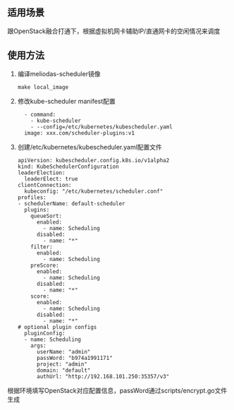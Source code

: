 ## 适用场景

跟OpenStack融合打通下，根据虚拟机网卡辅助IP/直通网卡的空闲情况来调度

## 使用方法

1. 编译meliodas-scheduler镜像

    ```
    make local_image
    ```

2. 修改kube-scheduler manifest配置

    ```
      - command:
        - kube-scheduler
        - --config=/etc/kubernetes/kubescheduler.yaml
      image: xxx.com/scheduler-plugins:v1
    ```

3. 创建/etc/kubernetes/kubescheduler.yaml配置文件
 
    ```
    apiVersion: kubescheduler.config.k8s.io/v1alpha2
    kind: KubeSchedulerConfiguration
    leaderElection:
      leaderElect: true
    clientConnection:
      kubeconfig: "/etc/kubernetes/scheduler.conf"
    profiles:
    - schedulerName: default-scheduler
      plugins:
        queueSort:
          enabled:
            - name: Scheduling
          disabled:
            - name: "*"
        filter:
          enabled:
            - name: Scheduling
        preScore:
          enabled:
            - name: Scheduling
          disabled:
            - name: "*"
        score:
          enabled:
            - name: Scheduling
          disabled:
            - name: "*"
    # optional plugin configs
      pluginConfig: 
      - name: Scheduling
        args:
          userName: "admin"
          passWord: "b974a1991171"
          project: "admin"
          domain: "default"
          authUrl: "http://192.168.101.250:35357/v3"
    ```
根据环境填写OpenStack对应配置信息，passWord通过scripts/encrypt.go文件生成

